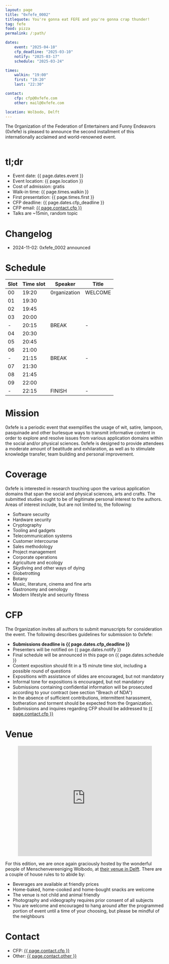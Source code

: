 ```yaml
---
layout: page
title: "0xfefe_0002"
titlequote: You're gonna eat FEFE and you're gonna crap thunder!
tag: fefe
food: pizza
permalink: /:path/

dates: 
    event: "2025-04-10"
    cfp_deadline: "2025-03-10"
    notify: "2025-03-17"
    schedule: "2025-03-24"

times:
    walkin: "19:00"
    first: "19:20"
    last: "22:30"

contact:
    cfp: cfp@0xfefe.com
    other: mail@0xfefe.com

location: Wolbodo, Delft
---
```



The 0rganization of the Federation of Entertainers and Funny Endeavors (0xfefe) is pleased to announce the second installment of this internationally acclaimed and world-renowned event.

<div style="display: flex; align-items: center; justify-content: center;">
    <img src="/0002/gifgit.gif" alt="">
</div>

# tl;dr

- Event date: {{ page.dates.event }}
- Event location: {{ page.location }}
- Cost of admission: gratis
- Walk-in time: {{ page.times.walkin }}
- First presentation: {{ page.times.first }}
- CFP deadline: {{ page.dates.cfp_deadline }}
- CFP email: <a href="mailto:{{ page.contact.cfp }}">{{ page.contact.cfp }}</a>
- Talks are ~15min, random topic

# Changelog

- 2024-11-02: 0xfefe_0002 announced 

# Schedule

| Slot | Time slot | Speaker      | Title   |
| ---- | --------- | ------------ | ------- |
| 00   | 19:20     | 0rganization | WELCOME |
| 01   | 19:30     |              | |
| 02   | 19:45     |              | |
| 03   | 20:00     |              | |
| -    | 20:15     | BREAK        | - |
| 04   | 20:30     |              | |
| 05   | 20:45     |              | |
| 06   | 21:00     |              | |
| -    | 21:15     | BREAK        | - |
| 07   | 21:30     |              | |
| 08   | 21:45     |              | |
| 09   | 22:00     |              | |
| -    | 22:15     | FINISH       | - |

# Mission

0xfefe is a periodic event that exemplifies the usage of wit, satire, lampoon, pasquinade and other burlesque ways to transmit informative content in order to explore and resolve issues from various application domains within the social and/or physical sciences. 0xfefe is designed to provide attendees a moderate amount of beatitude and exhilaration, as well as to stimulate knowledge transfer, team building and personal improvement. 

# Coverage

0xfefe is interested in research touching upon the various application domains that span the social and physical sciences, arts and crafts. The submitted studies ought to be of legitimate personal interest to the authors. Areas of interest include, but are not limited to, the following:

- Software security
- Hardware security
- Cryptography
- Tooling and gadgets
- Telecommunication systems
- Customer intercourse
- Sales methodology
- Project management
- Corporate operations
- Agriculture and ecology
- Skydiving and other ways of dying
- Globetrotting
- Botany
- Music, literature, cinema and fine arts
- Gastronomy and oenology
- Modern lifestyle and security fitness

# CFP

The 0rganization invites all authors to submit manuscripts for consideration the event. The following describes guidelines for submission to 0xfefe:

- **Submissions deadline is {{ page.dates.cfp_deadline }}**
- Presenters will be notified on {{ page.dates.notify }}
- Final schedule will be announced in this page on {{ page.dates.schedule }}
- Content exposition should fit in a 15 minute time slot, including a possible round of questions
- Expositions with assistance of slides are encouraged, but not mandatory
- Informal tone for expositions is encouraged, but not mandatory
- Submissions containing confidential information will be prosecuted according to your contract (see section "Breach of NDA")
- In the absence of sufficient contributions, intermittent harassment, botheration and torment should be expected from the 0rganization.
- Submissions and inquires regarding CFP should be addressed to <a href="mailto:{{ page.contact.cfp }}">{{ page.contact.cfp }}</a>

# Venue

<div class="iframe-container" style="display: flex; align-items: center; justify-content: center;">
    <iframe width="425" height="350" style="border: 1px solid white;" src="https://www.openstreetmap.org/export/embed.html?bbox=4.356398284435273%2C52.01443096562429%2C4.358401894569398%2C52.01522334277872&amp;layer=mapnik&amp;marker=52.01482715595567%2C4.357400089502335">
    </iframe>
</div>

For this edition, we are once again graciously hosted by the wonderful people of Menschenvereeniging Wolbodo, at
<a href="https://www.openstreetmap.org/?mlat=52.01483&amp;mlon=4.35740#map=19/52.01483/4.35740">their venue in Delft</a>.
There are a couple of house rules to to abide by:

- Beverages are available at friendly prices
- Home-baked, home-cooked and home-bought snacks are welcome
- The venue is not child and animal friendly
- Photography and videography requires prior consent of all subjects
- You are welcome and encouraged to hang around after the programmed portion of event until a time of your choosing, but please be mindful of the neighbours

# Contact

- CFP: <a href="mailto:{{ page.contact.cfp }}">{{ page.contact.cfp }}</a>
- Other: <a href="mailto:{{ page.contact.other }}">{{ page.contact.other }}</a>

